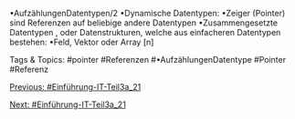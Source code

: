 •AufzählungenDatentypen/2
•Dynamische Datentypen:
•Zeiger (Pointer) sind Referenzen auf beliebige andere Datentypen
•Zusammengesetzte Datentypen , oder Datenstrukturen, welche aus einfacheren Datentypen bestehen:
•Feld, Vektor oder Array [n]

   Tags & Topics:
   #pointer
   #Referenzen
   #•AufzählungenDatentype
   #Pointer
   #Referenz

[Previous: #Einführung-IT-Teil3a_21](Einführung-IT-Teil3a_21.md)

[Next: #Einführung-IT-Teil3a_21](Einführung-IT-Teil3a_21.md)